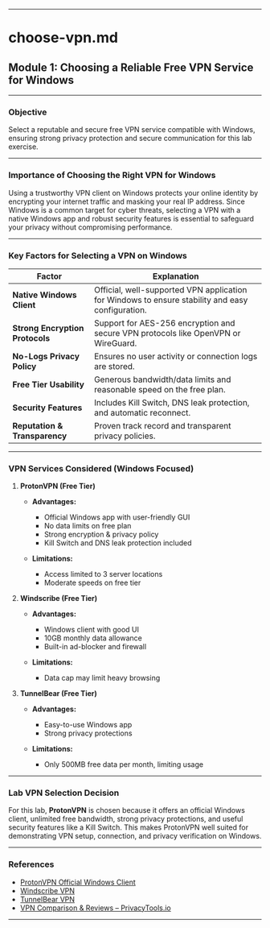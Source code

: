 
---

# choose-vpn.md

## Module 1: Choosing a Reliable Free VPN Service for Windows

---

### Objective

Select a reputable and secure free VPN service compatible with Windows, ensuring strong privacy protection and secure communication for this lab exercise.

---

### Importance of Choosing the Right VPN for Windows

Using a trustworthy VPN client on Windows protects your online identity by encrypting your internet traffic and masking your real IP address. Since Windows is a common target for cyber threats, selecting a VPN with a native Windows app and robust security features is essential to safeguard your privacy without compromising performance.

---

### Key Factors for Selecting a VPN on Windows

| Factor                          | Explanation                                                                                      |
| ------------------------------- | ------------------------------------------------------------------------------------------------ |
| **Native Windows Client**       | Official, well-supported VPN application for Windows to ensure stability and easy configuration. |
| **Strong Encryption Protocols** | Support for AES-256 encryption and secure VPN protocols like OpenVPN or WireGuard.               |
| **No-Logs Privacy Policy**      | Ensures no user activity or connection logs are stored.                                          |
| **Free Tier Usability**         | Generous bandwidth/data limits and reasonable speed on the free plan.                            |
| **Security Features**           | Includes Kill Switch, DNS leak protection, and automatic reconnect.                              |
| **Reputation & Transparency**   | Proven track record and transparent privacy policies.                                            |

---

### VPN Services Considered (Windows Focused)

1. **ProtonVPN (Free Tier)**

   * **Advantages:**

     * Official Windows app with user-friendly GUI
     * No data limits on free plan
     * Strong encryption & privacy policy
     * Kill Switch and DNS leak protection included
   * **Limitations:**

     * Access limited to 3 server locations
     * Moderate speeds on free tier

2. **Windscribe (Free Tier)**

   * **Advantages:**

     * Windows client with good UI
     * 10GB monthly data allowance
     * Built-in ad-blocker and firewall
   * **Limitations:**

     * Data cap may limit heavy browsing

3. **TunnelBear (Free Tier)**

   * **Advantages:**

     * Easy-to-use Windows app
     * Strong privacy protections
   * **Limitations:**

     * Only 500MB free data per month, limiting usage

---

### Lab VPN Selection Decision

For this lab, **ProtonVPN** is chosen because it offers an official Windows client, unlimited free bandwidth, strong privacy protections, and useful security features like a Kill Switch. This makes ProtonVPN well suited for demonstrating VPN setup, connection, and privacy verification on Windows.

---

### References

* [ProtonVPN Official Windows Client](https://protonvpn.com/download-windows)
* [Windscribe VPN](https://windscribe.com/download)
* [TunnelBear VPN](https://www.tunnelbear.com/download)
* [VPN Comparison & Reviews – PrivacyTools.io](https://www.privacytools.io/providers/vpn/)

---


